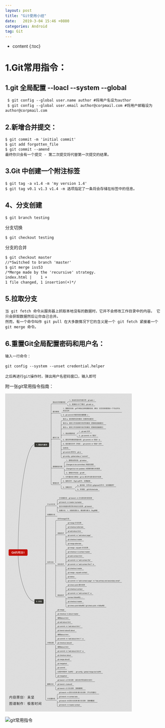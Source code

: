 ```yaml
---
layout: post
title: "Git使用小结"
date:   2019-3-04 15:46 +0800
categories: Android
tag: Git
---
```


* content
{:toc}

1.Git常用指令：
===============
1.git  全局配置  --loacl  --system --global
--------------
	
	 $ git config --global user.name author #将用户名设为author
	 $ git config --global user.email author@corpmail.com #将用户邮箱设为author@corpmail.com

2.新增合并提交：
--------------

   	$ git commit -m 'initial commit'
	$ git add forgotten_file
	$ git commit --amend
	最终你只会有一个提交 - 第二次提交将代替第一次提交的结果。


3.Git 中创建一个附注标签
--------------

	$ git tag -a v1.4 -m 'my version 1.4'
	$ git tag v0.1 v1.3 v1.4 -m 选项指定了一条将会存储在标签中的信息。

4、分支创建
--------------

	$ git branch testing

  分支切换

	$ git checkout testing

  分支的合并

	$ git checkout master
	//*Switched to branch 'master'
	$ git merge iss53
	/*Merge made by the 'recursive' strategy.
	index.html |    1 +
	1 file changed, 1 insertion(+)*/

5.拉取分支
--------------

  	当 git fetch 命令从服务器上抓取本地没有的数据时，它并不会修改工作目录中的内容。 它只会获取数据然后让你自己合并。
  	然而，有一个命令叫作 git pull 在大多数情况下它的含义是一个 git fetch 紧接着一个 git merge 命令。


6.重置Git全局配置密码和用户名：
--------------

	输入一行命令：
		
	git config --system --unset credential.helper

	之后再进行git操作时，弹出用户名密码窗口，输入即可

  
附一张git常用指令指南：

![Mark-Copy](../image/gitUsage.png)

![git常用指令](https://i.loli.net/2019/03/13/5c8866f59a081.png)